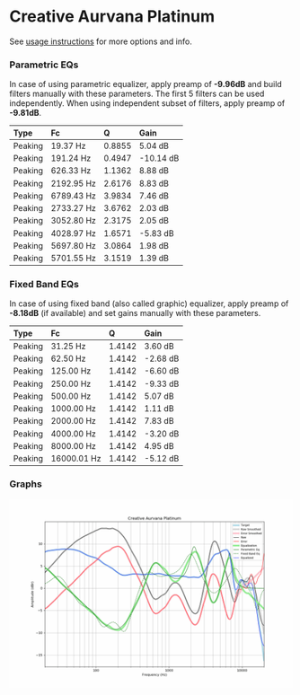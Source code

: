 # Creative Aurvana Platinum
See [usage instructions](https://github.com/jaakkopasanen/AutoEq#usage) for more options and info.

### Parametric EQs
In case of using parametric equalizer, apply preamp of **-9.96dB** and build filters manually
with these parameters. The first 5 filters can be used independently.
When using independent subset of filters, apply preamp of **-9.81dB**.

| Type    | Fc         |      Q | Gain      |
|:--------|:-----------|:-------|:----------|
| Peaking | 19.37 Hz   | 0.8855 | 5.04 dB   |
| Peaking | 191.24 Hz  | 0.4947 | -10.14 dB |
| Peaking | 626.33 Hz  | 1.1362 | 8.88 dB   |
| Peaking | 2192.95 Hz | 2.6176 | 8.83 dB   |
| Peaking | 6789.43 Hz | 3.9834 | 7.46 dB   |
| Peaking | 2733.27 Hz | 3.6762 | 2.03 dB   |
| Peaking | 3052.80 Hz | 2.3175 | 2.05 dB   |
| Peaking | 4028.97 Hz | 1.6571 | -5.83 dB  |
| Peaking | 5697.80 Hz | 3.0864 | 1.98 dB   |
| Peaking | 5701.55 Hz | 3.1519 | 1.39 dB   |

### Fixed Band EQs
In case of using fixed band (also called graphic) equalizer, apply preamp of **-8.18dB**
(if available) and set gains manually with these parameters.

| Type    | Fc          |      Q | Gain     |
|:--------|:------------|:-------|:---------|
| Peaking | 31.25 Hz    | 1.4142 | 3.60 dB  |
| Peaking | 62.50 Hz    | 1.4142 | -2.68 dB |
| Peaking | 125.00 Hz   | 1.4142 | -6.60 dB |
| Peaking | 250.00 Hz   | 1.4142 | -9.33 dB |
| Peaking | 500.00 Hz   | 1.4142 | 5.07 dB  |
| Peaking | 1000.00 Hz  | 1.4142 | 1.11 dB  |
| Peaking | 2000.00 Hz  | 1.4142 | 7.83 dB  |
| Peaking | 4000.00 Hz  | 1.4142 | -3.20 dB |
| Peaking | 8000.00 Hz  | 1.4142 | 4.95 dB  |
| Peaking | 16000.01 Hz | 1.4142 | -5.12 dB |

### Graphs
![](./Creative%20Aurvana%20Platinum.png)